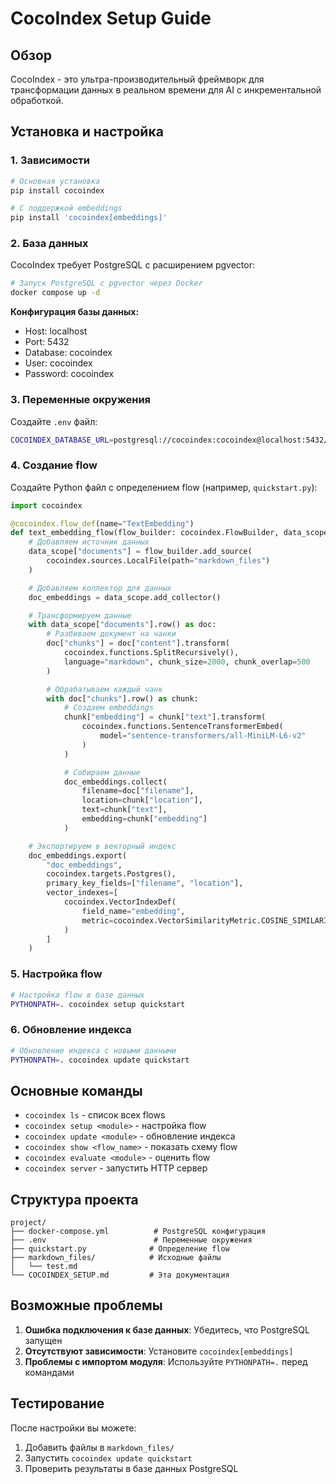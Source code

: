 # CocoIndex Setup Guide

## Обзор

CocoIndex - это ультра-производительный фреймворк для трансформации данных в реальном времени для AI с инкрементальной обработкой.

## Установка и настройка

### 1. Зависимости

```bash
# Основная установка
pip install cocoindex

# С поддержкой embeddings
pip install 'cocoindex[embeddings]'
```

### 2. База данных

CocoIndex требует PostgreSQL с расширением pgvector:

```bash
# Запуск PostgreSQL с pgvector через Docker
docker compose up -d
```

**Конфигурация базы данных:**
- Host: localhost
- Port: 5432
- Database: cocoindex
- User: cocoindex
- Password: cocoindex

### 3. Переменные окружения

Создайте `.env` файл:
```bash
COCOINDEX_DATABASE_URL=postgresql://cocoindex:cocoindex@localhost:5432/cocoindex
```

### 4. Создание flow

Создайте Python файл с определением flow (например, `quickstart.py`):

```python
import cocoindex

@cocoindex.flow_def(name="TextEmbedding")
def text_embedding_flow(flow_builder: cocoindex.FlowBuilder, data_scope: cocoindex.DataScope):
    # Добавляем источник данных
    data_scope["documents"] = flow_builder.add_source(
        cocoindex.sources.LocalFile(path="markdown_files")
    )

    # Добавляем коллектор для данных
    doc_embeddings = data_scope.add_collector()

    # Трансформируем данные
    with data_scope["documents"].row() as doc:
        # Разбиваем документ на чанки
        doc["chunks"] = doc["content"].transform(
            cocoindex.functions.SplitRecursively(),
            language="markdown", chunk_size=2000, chunk_overlap=500
        )

        # Обрабатываем каждый чанк
        with doc["chunks"].row() as chunk:
            # Создаем embeddings
            chunk["embedding"] = chunk["text"].transform(
                cocoindex.functions.SentenceTransformerEmbed(
                    model="sentence-transformers/all-MiniLM-L6-v2"
                )
            )

            # Собираем данные
            doc_embeddings.collect(
                filename=doc["filename"],
                location=chunk["location"],
                text=chunk["text"],
                embedding=chunk["embedding"]
            )

    # Экспортируем в векторный индекс
    doc_embeddings.export(
        "doc_embeddings",
        cocoindex.targets.Postgres(),
        primary_key_fields=["filename", "location"],
        vector_indexes=[
            cocoindex.VectorIndexDef(
                field_name="embedding",
                metric=cocoindex.VectorSimilarityMetric.COSINE_SIMILARITY
            )
        ]
    )
```

### 5. Настройка flow

```bash
# Настройка flow в базе данных
PYTHONPATH=. cocoindex setup quickstart
```

### 6. Обновление индекса

```bash
# Обновление индекса с новыми данными
PYTHONPATH=. cocoindex update quickstart
```

## Основные команды

- `cocoindex ls` - список всех flows
- `cocoindex setup <module>` - настройка flow
- `cocoindex update <module>` - обновление индекса
- `cocoindex show <flow_name>` - показать схему flow
- `cocoindex evaluate <module>` - оценить flow
- `cocoindex server` - запустить HTTP сервер

## Структура проекта

```
project/
├── docker-compose.yml          # PostgreSQL конфигурация
├── .env                        # Переменные окружения
├── quickstart.py              # Определение flow
├── markdown_files/            # Исходные файлы
│   └── test.md
└── COCOINDEX_SETUP.md         # Эта документация
```

## Возможные проблемы

1. **Ошибка подключения к базе данных**: Убедитесь, что PostgreSQL запущен
2. **Отсутствуют зависимости**: Установите `cocoindex[embeddings]`
3. **Проблемы с импортом модуля**: Используйте `PYTHONPATH=.` перед командами

## Тестирование

После настройки вы можете:
1. Добавить файлы в `markdown_files/`
2. Запустить `cocoindex update quickstart`
3. Проверить результаты в базе данных PostgreSQL

